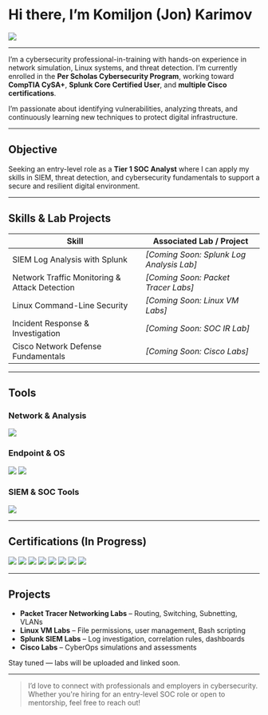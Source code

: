 # Hi there, I’m Komiljon (Jon) Karimov 
<a href="https://www.linkedin.com/in/komiljon-karimov-secops"><img src="https://img.shields.io/badge/-LinkedIn-0072b1?&style=for-the-badge&logo=linkedin&logoColor=white" /></a>

---

I’m a cybersecurity professional-in-training with hands-on experience in network simulation, Linux systems, and threat detection. I’m currently enrolled in the **Per Scholas Cybersecurity Program**, working toward **CompTIA CySA+**, **Splunk Core Certified User**, and **multiple Cisco certifications**.

I’m passionate about identifying vulnerabilities, analyzing threats, and continuously learning new techniques to protect digital infrastructure.

---

## Objective
Seeking an entry-level role as a **Tier 1 SOC Analyst** where I can apply my skills in SIEM, threat detection, and cybersecurity fundamentals to support a secure and resilient digital environment.


---

##  Skills & Lab Projects

| Skill                                         | Associated Lab / Project     |
|-----------------------------------------------|------------------------------|
| SIEM Log Analysis with Splunk                | _[Coming Soon: Splunk Log Analysis Lab]_ |
| Network Traffic Monitoring & Attack Detection | _[Coming Soon: Packet Tracer Labs]_ |
| Linux Command-Line Security                  | _[Coming Soon: Linux VM Labs]_ |
| Incident Response & Investigation            | _[Coming Soon: SOC IR Lab]_ |
| Cisco Network Defense Fundamentals           | _[Coming Soon: Cisco Labs]_ |

---

##  Tools

###  Network & Analysis
<div>
  <img src="https://img.shields.io/badge/-Wireshark-1679A7?&style=for-the-badge&logo=Wireshark&logoColor=white" />
</div>

###  Endpoint & OS
<div>
  <img src="https://img.shields.io/badge/-Linux-000000?&style=for-the-badge&logo=linux&logoColor=white" />
  <img src="https://img.shields.io/badge/-Windows-0078D6?&style=for-the-badge&logo=windows&logoColor=white" />
</div>

###  SIEM & SOC Tools
<div>
  <img src="https://img.shields.io/badge/-Splunk-000000?&style=for-the-badge&logo=Splunk&logoColor=white" />
</div>

---

##  Certifications (In Progress)

<div>
<img src="https://img.shields.io/badge/-CompTIA_CySA%2B-FF0000?&style=for-the-badge&logo=CompTIA&logoColor=white" />
<img src="https://img.shields.io/badge/-Splunk_Core_User-000000?&style=for-the-badge&logo=Splunk&logoColor=white" />
<img src="https://img.shields.io/badge/-Google_Cybersecurity-34A853?&style=for-the-badge&logo=Google&logoColor=white" />
<img src="https://img.shields.io/badge/-Cisco_Network_Defense-0066CC?&style=for-the-badge&logo=Cisco&logoColor=white" />
<img src="https://img.shields.io/badge/-Cisco_Endpoint_Security-008080?&style=for-the-badge&logo=Cisco&logoColor=white" />
<img src="https://img.shields.io/badge/-Cisco_Network_Basics-003366?&style=for-the-badge&logo=Cisco&logoColor=white" />
<img src="https://img.shields.io/badge/-Cisco_OS_Basics-000080?&style=for-the-badge&logo=Cisco&logoColor=white" />
<img src="https://img.shields.io/badge/-Cisco_Hardware_Basics-4B0082?&style=for-the-badge&logo=Cisco&logoColor=white" />
</div>

---

##  Projects

- **Packet Tracer Networking Labs** – Routing, Switching, Subnetting, VLANs
- **Linux VM Labs** – File permissions, user management, Bash scripting
- **Splunk SIEM Labs** – Log investigation, correlation rules, dashboards
- **Cisco Labs** – CyberOps simulations and assessments

Stay tuned — labs will be uploaded and linked soon.

---

> I’d love to connect with professionals and employers in cybersecurity.  
> Whether you're hiring for an entry-level SOC role or open to mentorship, feel free to reach out!


